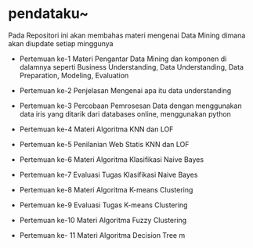# pendataku~

Pada Repositori ini akan membahas materi mengenai Data Mining dimana akan diupdate setiap minggunya

- Pertemuan ke-1
  Materi Pengantar Data Mining dan komponen di dalamnya seperti Business Understanding, Data Understanding, Data Preparation, Modeling, Evaluation

- Pertemuan ke-2
  Penjelasan Mengenai apa itu data understanding

- Pertemuan ke-3
  Percobaan Pemrosesan Data dengan menggunakan data iris yang ditarik dari databases online, menggunakan python

- Pertemuan ke-4
  Materi Algoritma KNN dan LOF

- Pertemuan ke-5
  Penilanian Web Statis KNN dan LOF

- Pertemuan ke-6
  Materi Algoritma Klasifikasi Naive Bayes

- Pertemuan ke-7
  Evaluasi Tugas Klasifikasi Naive Bayes

- Pertemuan ke-8
  Materi Algoritma K-means Clustering

- Pertemuan ke-9
  Evaluasi Tugas K-means Clustering

- Pertemuan ke-10
  Materi Algoritma Fuzzy Clustering

- Pertemuan ke- 11
  Materi Algoritma Decision Tree
m